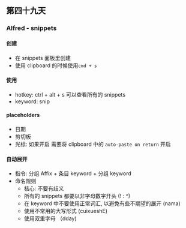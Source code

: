 ## 第四十九天

### Alfred - snippets

#### 创建

- 在 snippets 面板里创建
- 使用 clipboard 的时候使用`cmd + s`

#### 使用

- hotkey: ctrl + alt + s 可以查看所有的 snippets
- keyword: snip

#### placeholders

- 日期
- 剪切板
- 光标: 如果开启 需要将 clipboard 中的 `auto-paste on return` 开启

#### 自动展开

- 指令: 分组 Affix + 条目 keyword + 分组 keyword
- 命名规则
  - 核心: 不要有歧义
  - 所有的 snippets 都要以非字母数字开头 (! : ^)
  - 在 keyword 中不要使用正常词汇, 以避免有些不期望的展开 (nama)
  - 使用不常用的大写形式 (cuixueshE)
  - 使用双重字母 （dday)
